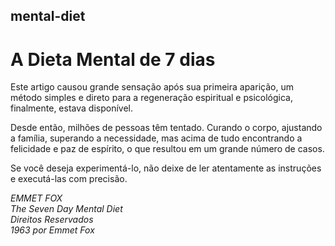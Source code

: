 ## mental-diet    

# A Dieta Mental de 7 dias

Este artigo causou grande sensação após sua primeira aparição, um método simples e direto para a regeneração espiritual e psicológica, finalmente, estava disponível.  

Desde então, milhões de pessoas têm tentado. Curando o corpo, ajustando a família, superando a necessidade, mas acima de tudo encontrando a felicidade e paz de espírito, o que resultou em um grande número de casos.  

Se você deseja experimentá-lo, não deixe de ler atentamente as instruções e executá-las com precisão.

_EMMET FOX_  
_The Seven Day Mental Diet_  
_Direitos Reservados_  
_1963 por Emmet Fox_  
